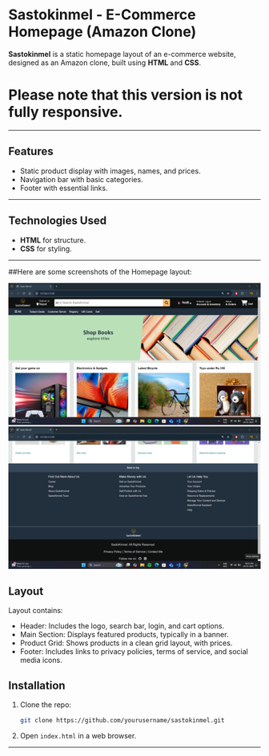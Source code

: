 # Sastokinmel - E-Commerce Homepage (Amazon Clone)

**Sastokinmel** is a static homepage layout of an e-commerce website, designed as an Amazon clone, built using **HTML** and **CSS**.

# Please note that this version is not fully responsive.

---

## Features

- Static product display with images, names, and prices.
- Navigation bar with basic categories.
- Footer with essential links.

---

## Technologies Used

- **HTML** for structure.
- **CSS** for styling.

---

##Here are some screenshots of the Homepage layout:

<img src="./images/r1.png">
<br>
<img src="./images/r2.png">



## Layout

Layout contains:

- Header: Includes the logo, search bar, login, and cart options.
- Main Section: Displays featured products, typically in a banner.
- Product Grid: Shows products in a clean grid layout, with prices.
- Footer: Includes links to privacy policies, terms of service, and social media icons.


## Installation

1. Clone the repo:
    ```bash
    git clone https://github.com/yourusername/sastokinmel.git
    ```
2. Open `index.html` in a web browser.

---

